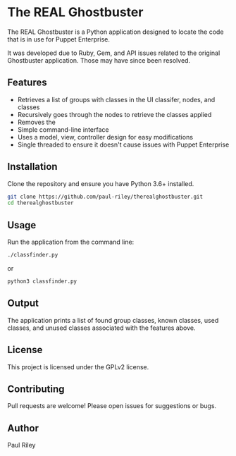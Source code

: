# The REAL Ghostbuster

The REAL Ghostbuster is a Python application designed to locate the code that is in use for Puppet Enterprise.

It was developed due to Ruby, Gem, and API issues related to the original Ghostbuster application. Those may have since been resolved.

## Features

- Retrieves a list of groups with classes in the UI classifer, nodes, and classes
- Recursively goes through the nodes to retrieve the classes applied
- Removes the 
- Simple command-line interface
- Uses a model, view, controller design for easy modifications
- Single threaded to ensure it doesn't cause issues with Puppet Enterprise

## Installation

Clone the repository and ensure you have Python 3.6+ installed.

```bash
git clone https://github.com/paul-riley/therealghostbuster.git
cd therealghostbuster
```

## Usage

Run the application from the command line:


```bash
./classfinder.py
```

or

```bash
python3 classfinder.py
```

## Output

The application prints a list of found group classes, known classes, used classes, and unused classes associated with the features above.

## License

This project is licensed under the GPLv2 license.

## Contributing

Pull requests are welcome! Please open issues for suggestions or bugs.

## Author

Paul Riley